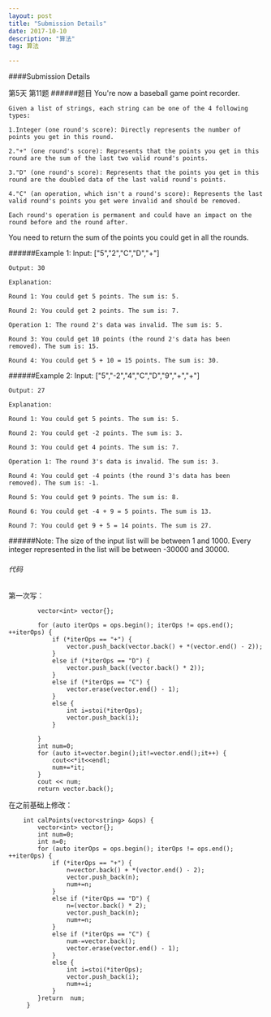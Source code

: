 ```yaml
---
layout: post
title: "Submission Details"
date: 2017-10-10
description: "算法"
tag: 算法  

---   
```

####Submission Details

第5天  第11题
######题目
	You're now a baseball game point recorder.

	Given a list of strings, each string can be one of the 4 following types:

	1.Integer (one round's score): Directly represents the number of points you get in this round.
	
	2."+" (one round's score): Represents that the points you get in this round are the sum of the last two valid round's points.
	
	3."D" (one round's score): Represents that the points you get in this round are the doubled data of the last valid round's points.
	
	4."C" (an operation, which isn't a round's score): Represents the last valid round's points you get were invalid and should be removed.
	
	Each round's operation is permanent and could have an impact on the round before and the round after.

You need to return the sum of the points you could get in all the rounds.

######Example 1:
	Input: ["5","2","C","D","+"]
    
	Output: 30
    
	Explanation:
    
	Round 1: You could get 5 points. The sum is: 5.
    
	Round 2: You could get 2 points. The sum is: 7.
    
	Operation 1: The round 2's data was invalid. The sum is: 5.
    
	Round 3: You could get 10 points (the round 2's data has been removed). The sum is: 15.
    
	Round 4: You could get 5 + 10 = 15 points. The sum is: 30.
    
######Example 2:
	Input: ["5","-2","4","C","D","9","+","+"]
    
	Output: 27
    
	Explanation:
    
	Round 1: You could get 5 points. The sum is: 5.
    
	Round 2: You could get -2 points. The sum is: 3.
    
	Round 3: You could get 4 points. The sum is: 7.
    
	Operation 1: The round 3's data is invalid. The sum is: 3.	
    
	Round 4: You could get -4 points (the round 3's data has been removed). The sum is: -1.
    
	Round 5: You could get 9 points. The sum is: 8.
    
	Round 6: You could get -4 + 9 = 5 points. The sum is 13.
    
	Round 7: You could get 9 + 5 = 14 points. The sum is 27.
######Note:
	The size of the input list will be between 1 and 1000.
	Every integer represented in the list will be between -30000 and 30000.
    
###### 代码
第一次写：
```language
		vector<int> vector{};

        for (auto iterOps = ops.begin(); iterOps != ops.end(); ++iterOps) {
            if (*iterOps == "+") {
                vector.push_back(vector.back() + *(vector.end() - 2));
            }
            else if (*iterOps == "D") {
                vector.push_back((vector.back() * 2));
            }
            else if (*iterOps == "C") {
                vector.erase(vector.end() - 1);
            }
            else {
                int i=stoi(*iterOps);
                vector.push_back(i);
            }

        }
        int num=0;
        for (auto it=vector.begin();it!=vector.end();it++) {
            cout<<*it<<endl;
            num+=*it;
        }
        cout << num;
        return vector.back();
```
在之前基础上修改：
```language
	int calPoints(vector<string> &ops) {
		vector<int> vector{};
        int num=0;
        int n=0;
        for (auto iterOps = ops.begin(); iterOps != ops.end(); ++iterOps) {
            if (*iterOps == "+") {
                n=vector.back() + *(vector.end() - 2);
                vector.push_back(n);
                num+=n;
            }
            else if (*iterOps == "D") {
                n=(vector.back() * 2);
                vector.push_back(n);
                num+=n;
            }
            else if (*iterOps == "C") {
                num-=vector.back();
                vector.erase(vector.end() - 1);
            }
            else {
                int i=stoi(*iterOps);
                vector.push_back(i);
                num+=i;
            }
        }return  num;
     }
```